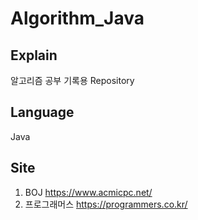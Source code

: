 # Algorithm_Java
## Explain
알고리즘 공부 기록용 Repository

## Language
Java

## Site
1. BOJ https://www.acmicpc.net/
2. 프로그래머스 https://programmers.co.kr/

